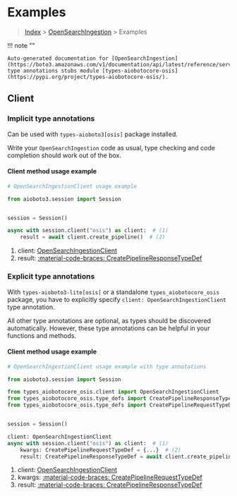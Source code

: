 # Examples

> [Index](../README.md) > [OpenSearchIngestion](./README.md) > Examples

!!! note ""

    Auto-generated documentation for [OpenSearchIngestion](https://boto3.amazonaws.com/v1/documentation/api/latest/reference/services/osis.html#opensearchingestion)
    type annotations stubs module [types-aiobotocore-osis](https://pypi.org/project/types-aiobotocore-osis/).

## Client

### Implicit type annotations

Can be used with `types-aioboto3[osis]` package installed.

Write your `OpenSearchIngestion` code as usual,
type checking and code completion should work out of the box.



#### Client method usage example

```python
# OpenSearchIngestionClient usage example

from aioboto3.session import Session


session = Session()

async with session.client("osis") as client:  # (1)
    result = await client.create_pipeline()  # (2)
```

1. client: [OpenSearchIngestionClient](./client.md)
2. result: [:material-code-braces: CreatePipelineResponseTypeDef](./type_defs.md#createpipelineresponsetypedef)






### Explicit type annotations

With `types-aioboto3-lite[osis]`
or a standalone `types_aiobotocore_osis` package, you have to explicitly specify
`client: OpenSearchIngestionClient` type annotation.

All other type annotations are optional, as types should be discovered automatically.
However, these type annotations can be helpful in your functions and methods.


#### Client method usage example

```python
# OpenSearchIngestionClient usage example with type annotations

from aioboto3.session import Session

from types_aiobotocore_osis.client import OpenSearchIngestionClient
from types_aiobotocore_osis.type_defs import CreatePipelineResponseTypeDef
from types_aiobotocore_osis.type_defs import CreatePipelineRequestTypeDef


session = Session()

client: OpenSearchIngestionClient
async with session.client("osis") as client:  # (1)
    kwargs: CreatePipelineRequestTypeDef = {...}  # (2)
    result: CreatePipelineResponseTypeDef = await client.create_pipeline(**kwargs)  # (3)
```

1. client: [OpenSearchIngestionClient](./client.md)
2. kwargs: [:material-code-braces: CreatePipelineRequestTypeDef](./type_defs.md#createpipelinerequesttypedef)
3. result: [:material-code-braces: CreatePipelineResponseTypeDef](./type_defs.md#createpipelineresponsetypedef)






